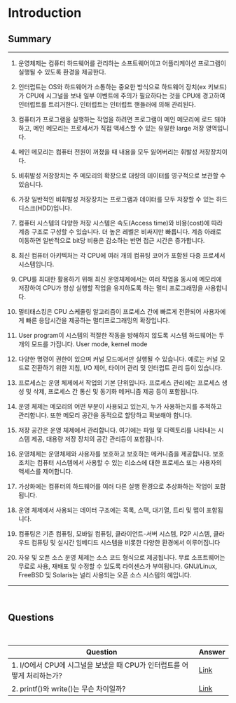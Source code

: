 # Introduction

## Summary
-------------------

1. 운영체제는 컴퓨터 하드웨어를 관리하는 소프트웨어이고 어플리케이션 프로그램이 실행될 수 있도록 환경을 제공한다.

2. 인터럽트는 OS와 하드웨어가 소통하는 중요한 방식으로 하드웨어 장치(ex 키보드)가 CPU에 시그널을 보내 일부 이벤트에 주의가 필요하다는 것을 CPU에 경고하여 인터럽트를 트리거한다. 인터럽트는 인터럽트 핸들러에 의해 관리된다.

3. 컴퓨터가 프로그램을 실행하는 작업을 하려면 프로그램이 메인 메모리에 로드 돼야하고,
메인 메모리는 프로세서가 직접 액세스할 수 있는 유일한 large 저장 영역입니다.

4. 메인 메모리는 컴퓨터 전원이 꺼졌을 때 내용을 모두 잃어버리는 휘발성 저장장치이다.

5. 비휘발성 저장장치는 주 메모리의 확장으로 대량의 데이터를 영구적으로 보관할 수 있습니다.

6. 가장 일반적인 비휘발성 저장장치는 프로그램과 데이터를 모두 저장할 수 있는 하드디스크(HDD)입니다.

7. 컴퓨터 시스템의 다양한 저장 시스템은 속도(Access time)와 비용(cost)에 따라 계층 구조로 구성할 수 있습니다.
더 높은 레벨은 비싸지만 빠릅니다. 계층 아래로 이동하면 일반적으로 bit당 비용은 감소하는 반면
접근 시간은 증가합니다.

8. 최신 컴퓨터 아키텍처는 각 CPU에 여러 개의 컴퓨팅 코어가 포함된 다중 프로세서 시스템입니다.

9. CPU를 최대한 활용하기 위해 최신 운영체제에서는 여러 작업을 동시에 메모리에 저장하여 CPU가 항상 실행할 작업을 유지하도록 하는 멀티 프로그래밍을 사용합니다.

10. 멀티태스킹은 CPU 스케줄링 알고리즘이 프로세스 간에 빠르게 전환되어 사용자에게 빠른 응답시간을 제공하는 멀티프로그래밍의 확장입니다.

11. User program이 시스템의 적절한 작동을 방해하지 않도록 시스템 하드웨어는 두개의 모드를 가집니다. User mode, kernel mode

12. 다양한 명령이 권한이 있으며 커널 모드에서만 실행될 수 있습니다. 예로는 커널 모드로 전환하기 위한 지침, I/O 제어, 타이머 관리 및 인터럽트 관리 등이 있습니다.

13. 프로세스는 운영 체제에서 작업의 기본 단위입니다. 프로세스 관리에는 프로세스 생성 및 삭제, 프로세스 간 통신 및 동기화 메커니즘 제공 등이 포함됩니다.

14. 운영 체제는 메모리의 어떤 부분이 사용되고 있는지, 누가 사용하는지를 추적하고 관리합니다.
또한 메모리 공간을 동적으로 할당하고 확보해야 합니다.

15. 저장 공간은 운영 체제에서 관리합니다. 여기에는 파일 및 디렉토리를 나타내는 시스템 제공, 대용량 저장 장치의 공간 관리등이 포함됩니다.

16. 운영체제는 운영체제와 사용자를 보호하고 보호하는 메커니즘을 제공합니다.
보호 조치는 컴퓨터 시스템에서 사용할 수 있는 리소스에 대한 프로세스 또는 사용자의 액세스를 제어합니다.

17. 가상화에는 컴퓨터의 하드웨어를 여러 다른 실행 환경으로 추상화하는 작업이 포함됩니다.

18. 운영 체제에서 사용되는 데이터 구조에는 목록, 스택, 대기열, 트리 및 맵이 포함됩니다.

19. 컴퓨팅은 기존 컴퓨팅, 모바일 컴퓨팅, 클라이언트-서버 시스템, P2P 시스템, 클라우드 컴퓨팅 및 실시간 임베디드 시스템을 비롯한 다양한 환경에서 이루어집니다

20. 자유 및 오픈 소스 운영 체제는 소스 코드 형식으로 제공됩니다. 무료 소프트웨어는 무료로 사용, 재배포 및 수정할 수 있도록 라이센스가 부여됩니다. GNU/Linux, FreeBSD 및 Solaris는 널리 사용되는 오픈 소스 시스템의 예입니다.

--------------------------------------
<br>

## Questions


<br>

|Question|Answer|
|--------------|--------------|
|1. I/O에서  CPU에 시그널을 보냈을 때 CPU가 인터럽트를 어떻게 처리하는가?| [Link]()|
|2. printf()와 write()는 무슨 차이일까? | [Link]()|